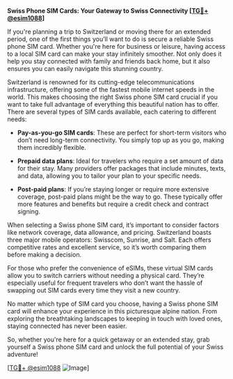 **Swiss Phone SIM Cards: Your Gateway to Swiss Connectivity [[TG💪+ @esim1088](https://t.me/s/esim1088)]**

If you're planning a trip to Switzerland or moving there for an extended period, one of the first things you’ll want to do is secure a reliable Swiss phone SIM card. Whether you're here for business or leisure, having access to a local SIM card can make your stay infinitely smoother. Not only does it help you stay connected with family and friends back home, but it also ensures you can easily navigate this stunning country.

Switzerland is renowned for its cutting-edge telecommunications infrastructure, offering some of the fastest mobile internet speeds in the world. This makes choosing the right Swiss phone SIM card crucial if you want to take full advantage of everything this beautiful nation has to offer. There are several types of SIM cards available, each catering to different needs:

- **Pay-as-you-go SIM cards**: These are perfect for short-term visitors who don’t need long-term connectivity. You simply top up as you go, making them incredibly flexible.
  
- **Prepaid data plans**: Ideal for travelers who require a set amount of data for their stay. Many providers offer packages that include minutes, texts, and data, allowing you to tailor your plan to your specific needs.
  
- **Post-paid plans**: If you’re staying longer or require more extensive coverage, post-paid plans might be the way to go. These typically offer more features and benefits but require a credit check and contract signing.

When selecting a Swiss phone SIM card, it’s important to consider factors like network coverage, data allowance, and pricing. Switzerland boasts three major mobile operators: Swisscom, Sunrise, and Salt. Each offers competitive rates and excellent service, so it’s worth comparing them before making a decision.

For those who prefer the convenience of eSIMs, these virtual SIM cards allow you to switch carriers without needing a physical card. They’re especially useful for frequent travelers who don’t want the hassle of swapping out SIM cards every time they visit a new country.

No matter which type of SIM card you choose, having a Swiss phone SIM card will enhance your experience in this picturesque alpine nation. From exploring the breathtaking landscapes to keeping in touch with loved ones, staying connected has never been easier.

So, whether you're here for a quick getaway or an extended stay, grab yourself a Swiss phone SIM card and unlock the full potential of your Swiss adventure! 

[[TG💪+ @esim1088](https://t.me/s/esim1088) ![Image](https://i.postimg.cc/Y0z9fWf4/image.png)]